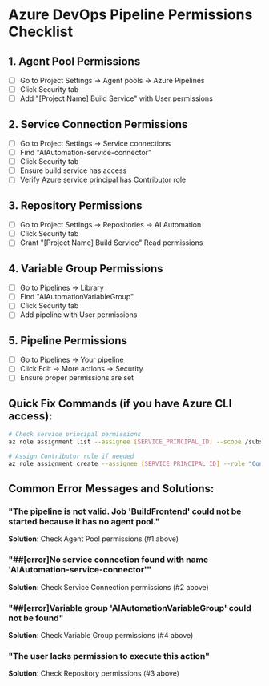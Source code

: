 # Azure DevOps Pipeline Permissions Checklist

## 1. Agent Pool Permissions
- [ ] Go to Project Settings → Agent pools → Azure Pipelines
- [ ] Click Security tab
- [ ] Add "[Project Name] Build Service" with User permissions

## 2. Service Connection Permissions
- [ ] Go to Project Settings → Service connections
- [ ] Find "AIAutomation-service-connector"
- [ ] Click Security tab
- [ ] Ensure build service has access
- [ ] Verify Azure service principal has Contributor role

## 3. Repository Permissions
- [ ] Go to Project Settings → Repositories → AI Automation
- [ ] Click Security tab
- [ ] Grant "[Project Name] Build Service" Read permissions

## 4. Variable Group Permissions
- [ ] Go to Pipelines → Library
- [ ] Find "AIAutomationVariableGroup"
- [ ] Click Security tab
- [ ] Add pipeline with User permissions

## 5. Pipeline Permissions
- [ ] Go to Pipelines → Your pipeline
- [ ] Click Edit → More actions → Security
- [ ] Ensure proper permissions are set

## Quick Fix Commands (if you have Azure CLI access):

```bash
# Check service principal permissions
az role assignment list --assignee [SERVICE_PRINCIPAL_ID] --scope /subscriptions/[SUBSCRIPTION_ID]

# Assign Contributor role if needed
az role assignment create --assignee [SERVICE_PRINCIPAL_ID] --role "Contributor" --scope /subscriptions/[SUBSCRIPTION_ID]
```

## Common Error Messages and Solutions:

### "The pipeline is not valid. Job 'BuildFrontend' could not be started because it has no agent pool."
**Solution**: Check Agent Pool permissions (#1 above)

### "##[error]No service connection found with name 'AIAutomation-service-connector'"
**Solution**: Check Service Connection permissions (#2 above)

### "##[error]Variable group 'AIAutomationVariableGroup' could not be found"
**Solution**: Check Variable Group permissions (#4 above)

### "The user lacks permission to execute this action"
**Solution**: Check Repository permissions (#3 above)
